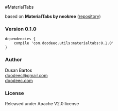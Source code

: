 #MaterialTabs

based on **MaterialTabs by neokree** ([repository](https://github.com/neokree/MaterialTabs))

### Version 0.1.0

    dependencies {
        compile 'com.doodeec.utils:materialtabs:0.1.0'
    }

### Author
Dusan Bartos<br/>
[doodeec@gmail.com](mailto:doodeec@gmail.com)<br/>
[doodeec.com](http://doodeec.com)

### License
Released under Apache V2.0 license
